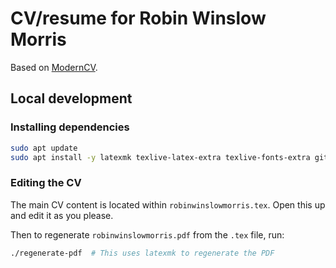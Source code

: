 # CV/resume for Robin Winslow Morris

Based on [ModernCV](https://github.com/moderncv/moderncv).

## Local development

### Installing dependencies

``` bash
sudo apt update
sudo apt install -y latexmk texlive-latex-extra texlive-fonts-extra git
```

### Editing the CV

The main CV content is located within `robinwinslowmorris.tex`. Open this up and edit it as you please.

Then to regenerate `robinwinslowmorris.pdf` from the `.tex` file, run:

``` bash
./regenerate-pdf  # This uses latexmk to regenerate the PDF
```
